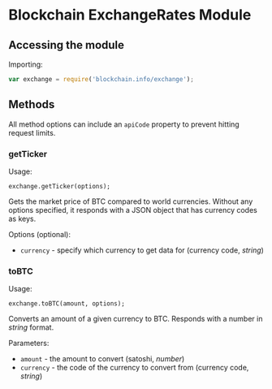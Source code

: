 # Blockchain ExchangeRates Module

## Accessing the module

Importing:

```js
var exchange = require('blockchain.info/exchange');
```

## Methods

All method options can include an `apiCode` property to prevent hitting request limits.

### getTicker

Usage:

```
exchange.getTicker(options);
```

Gets the market price of BTC compared to world currencies. Without any options specified, it responds with a JSON object that has currency codes as keys.

Options (optional):

  * `currency` - specify which currency to get data for (currency code, *string*)

### toBTC

Usage:

```
exchange.toBTC(amount, options);
```

Converts an amount of a given currency to BTC. Responds with a number in *string* format.

Parameters:

  * `amount` - the amount to convert (satoshi, *number*)
  * `currency` - the code of the currency to convert from (currency code, *string*)
